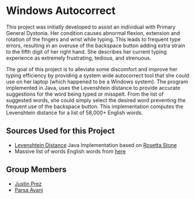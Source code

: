 # Windows Autocorrect

This project was initially developed to assist an individual with Primary General Dystonia. Her condition causes abnormal flexion, extension and rotation of the fingers and wrist while typing. This leads to frequent type errors, resulting in an overuse of the backspace button adding extra strain to the fifth digit of her right hand. She describes her current typing experience as extremely frustrating, tedious, and strenuous. 

The goal of this project is to alleviate some discomfort and improve her typing efficiency by providing a system wide autocorrect tool that she could use on her laptop (which happened to be a Windows system). The program implemented in Java, uses the Levenshtein distance to provide accurate suggestions for the word being typed or misspelt. From the list of suggested words, she could simply select the desired word preventing the frequent use of the backspace button. This implementation computes the Levenshtein distance for a list of 58,000+ English words.

## Sources Used for this Project
- [Levenshtein Distance]( https://en.wikipedia.org/wiki/Levenshtein_distance) Java Implementation based on [Rosetta Stone ]( http://rosettacode.org/wiki/Levenshtein_distance#Java)
- Massive list of words English words from [here]( http://www.mieliestronk.com/wordlist.html )

## Group Members
- [Justin Prez](https://github.com/justinprez)
- [Parsa Ayani](https://github.com/Panameron)
